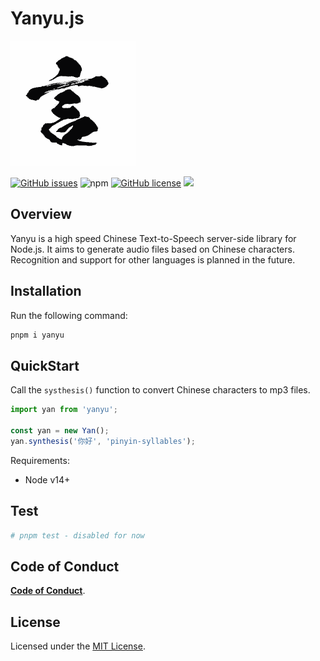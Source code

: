 # Yanyu.js

<p>
  <a href="https://zh.m.wiktionary.org/zh/%E8%A8%80">
    <img alt="Yan" src="public/yan.png" width="200" />
  </a>
</p>

<a href="https://github.com/byhow/yanyu/issues"><img alt="GitHub issues" src="https://img.shields.io/github/issues/byhow/yanyu"></a>
<img alt="npm" src="https://img.shields.io/npm/dw/yanyu?color=red&label=npm%20download">
<a href="https://github.com/byhow/yanyu/blob/master/LICENSE"><img alt="GitHub license" src="https://img.shields.io/github/license/byhow/yanyu"></a> ![](https://github.com/byhow/yanyu/workflows/npm-test/badge.svg)

## Overview

<!--alex ignore chinese-->

Yanyu is a high speed Chinese Text-to-Speech server-side library for Node.js. It aims to generate audio files based on Chinese characters. Recognition and support for other languages is planned in the future.

## Installation

Run the following command:

```bash
pnpm i yanyu
```

## QuickStart

<!--alex ignore chinese-->

Call the `systhesis()` function to convert Chinese characters to mp3 files.

```js
import yan from 'yanyu';

const yan = new Yan();
yan.synthesis('你好', 'pinyin-syllables');
```

Requirements:

- Node v14+

## Test

```bash
# pnpm test - disabled for now
```

## Code of Conduct

[**Code of Conduct**](./CODE-OF-CONDUCT.md).

## License

Licensed under the [MIT License](./LICENSE).
